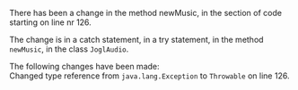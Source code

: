 There has been a change in the method newMusic, in the section of code starting on line nr 126.
  
The change is in a catch statement, in a try statement, in the method ```newMusic```, in the class ```JoglAudio```.
  
The following changes have been made:  
Changed type reference from ```java.lang.Exception``` to ```Throwable``` on line 126.  
